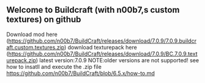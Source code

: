 ## Welcome to Buildcraft (with n00b7,s custom textures) on github
Download mod here (https://github.com/n00b7/BuildCraft/releases/download/7.0.9/7.0.9.buildcraft.custom.textures.zip)
download texturepack here (https://github.com/n00b7/BuildCraft/releases/download/7.0.9/BC.7.0.9.texturepack.zip)
latest version:7.0.9
NOTE:older versions are not supported!
see how to insatll and execute the .zip file https://github.com/n00b7/BuildCraft/blob/6.5.x/how-to.md
